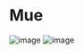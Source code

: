 # Mue

![image](https://user-images.githubusercontent.com/74163812/108796069-e172d000-7555-11eb-8522-de820b462226.png)
![image](https://user-images.githubusercontent.com/74163812/109241077-b4692c00-77a6-11eb-9155-480dd7a0f288.png)